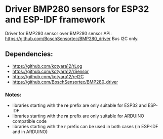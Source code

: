 # Driver BMP280 sensors for ESP32 and ESP-IDF framework

Driver for BMP280 sensor over BMP280 sensor API: https://github.com/BoschSensortec/BMP280_driver
Bus I2C only.

## Dependencies:
  - https://github.com/kotyara12/rLog
  - https://github.com/kotyara12/rSensor
  - https://github.com/kotyara12/reI2C
  - https://github.com/BoschSensortec/BMP280_driver

### Notes:
  - libraries starting with the <b>re</b> prefix are only suitable for ESP32 and ESP-IDF
  - libraries starting with the <b>ra</b> prefix are only suitable for ARDUINO compatible code
  - libraries starting with the <b>r</b> prefix can be used in both cases (in ESP-IDF and in ARDUINO)